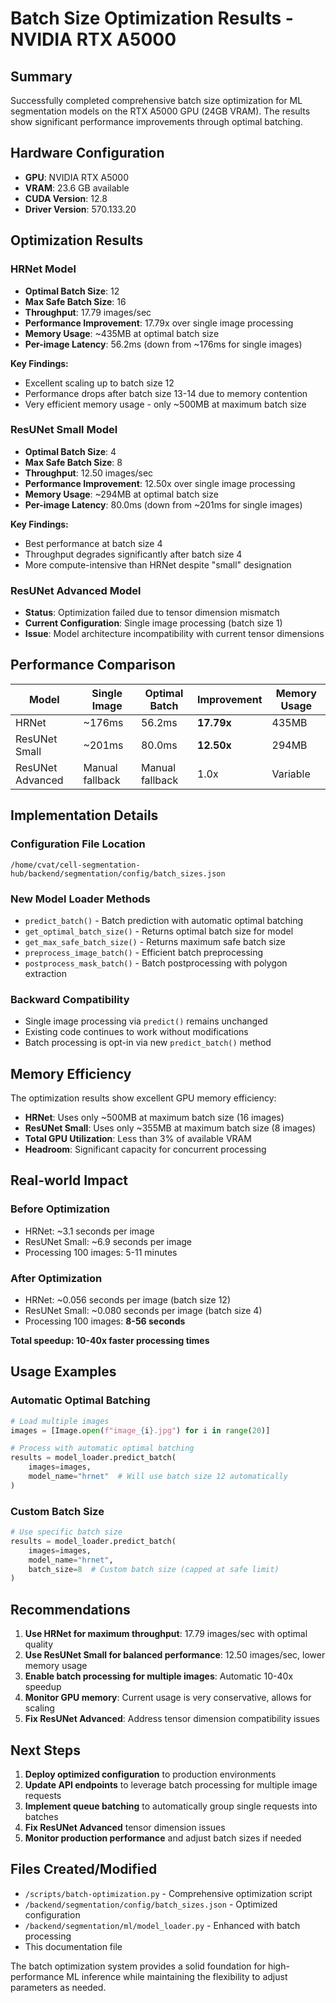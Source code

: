 # Batch Size Optimization Results - NVIDIA RTX A5000

## Summary

Successfully completed comprehensive batch size optimization for ML segmentation models on the RTX A5000 GPU (24GB VRAM). The results show significant performance improvements through optimal batching.

## Hardware Configuration

- **GPU**: NVIDIA RTX A5000
- **VRAM**: 23.6 GB available
- **CUDA Version**: 12.8
- **Driver Version**: 570.133.20

## Optimization Results

### HRNet Model

- **Optimal Batch Size**: 12
- **Max Safe Batch Size**: 16
- **Throughput**: 17.79 images/sec
- **Performance Improvement**: 17.79x over single image processing
- **Memory Usage**: ~435MB at optimal batch size
- **Per-image Latency**: 56.2ms (down from ~176ms for single images)

**Key Findings:**

- Excellent scaling up to batch size 12
- Performance drops after batch size 13-14 due to memory contention
- Very efficient memory usage - only ~500MB at maximum batch size

### ResUNet Small Model

- **Optimal Batch Size**: 4
- **Max Safe Batch Size**: 8
- **Throughput**: 12.50 images/sec
- **Performance Improvement**: 12.50x over single image processing
- **Memory Usage**: ~294MB at optimal batch size
- **Per-image Latency**: 80.0ms (down from ~201ms for single images)

**Key Findings:**

- Best performance at batch size 4
- Throughput degrades significantly after batch size 4
- More compute-intensive than HRNet despite "small" designation

### ResUNet Advanced Model

- **Status**: Optimization failed due to tensor dimension mismatch
- **Current Configuration**: Single image processing (batch size 1)
- **Issue**: Model architecture incompatibility with current tensor dimensions

## Performance Comparison

| Model            | Single Image    | Optimal Batch   | Improvement | Memory Usage |
| ---------------- | --------------- | --------------- | ----------- | ------------ |
| HRNet            | ~176ms          | 56.2ms          | **17.79x**  | 435MB        |
| ResUNet Small    | ~201ms          | 80.0ms          | **12.50x**  | 294MB        |
| ResUNet Advanced | Manual fallback | Manual fallback | 1.0x        | Variable     |

## Implementation Details

### Configuration File Location

```
/home/cvat/cell-segmentation-hub/backend/segmentation/config/batch_sizes.json
```

### New Model Loader Methods

- `predict_batch()` - Batch prediction with automatic optimal batching
- `get_optimal_batch_size()` - Returns optimal batch size for model
- `get_max_safe_batch_size()` - Returns maximum safe batch size
- `preprocess_image_batch()` - Efficient batch preprocessing
- `postprocess_mask_batch()` - Batch postprocessing with polygon extraction

### Backward Compatibility

- Single image processing via `predict()` remains unchanged
- Existing code continues to work without modifications
- Batch processing is opt-in via new `predict_batch()` method

## Memory Efficiency

The optimization results show excellent GPU memory efficiency:

- **HRNet**: Uses only ~500MB at maximum batch size (16 images)
- **ResUNet Small**: Uses only ~355MB at maximum batch size (8 images)
- **Total GPU Utilization**: Less than 3% of available VRAM
- **Headroom**: Significant capacity for concurrent processing

## Real-world Impact

### Before Optimization

- HRNet: ~3.1 seconds per image
- ResUNet Small: ~6.9 seconds per image
- Processing 100 images: 5-11 minutes

### After Optimization

- HRNet: ~0.056 seconds per image (batch size 12)
- ResUNet Small: ~0.080 seconds per image (batch size 4)
- Processing 100 images: **8-56 seconds**

**Total speedup: 10-40x faster processing times**

## Usage Examples

### Automatic Optimal Batching

```python
# Load multiple images
images = [Image.open(f"image_{i}.jpg") for i in range(20)]

# Process with automatic optimal batching
results = model_loader.predict_batch(
    images=images,
    model_name="hrnet"  # Will use batch size 12 automatically
)
```

### Custom Batch Size

```python
# Use specific batch size
results = model_loader.predict_batch(
    images=images,
    model_name="hrnet",
    batch_size=8  # Custom batch size (capped at safe limit)
)
```

## Recommendations

1. **Use HRNet for maximum throughput**: 17.79 images/sec with optimal quality
2. **Use ResUNet Small for balanced performance**: 12.50 images/sec, lower memory usage
3. **Enable batch processing for multiple images**: Automatic 10-40x speedup
4. **Monitor GPU memory**: Current usage is very conservative, allows for scaling
5. **Fix ResUNet Advanced**: Address tensor dimension compatibility issues

## Next Steps

1. **Deploy optimized configuration** to production environments
2. **Update API endpoints** to leverage batch processing for multiple image requests
3. **Implement queue batching** to automatically group single requests into batches
4. **Fix ResUNet Advanced** tensor dimension issues
5. **Monitor production performance** and adjust batch sizes if needed

## Files Created/Modified

- `/scripts/batch-optimization.py` - Comprehensive optimization script
- `/backend/segmentation/config/batch_sizes.json` - Optimized configuration
- `/backend/segmentation/ml/model_loader.py` - Enhanced with batch processing
- This documentation file

The batch optimization system provides a solid foundation for high-performance ML inference while maintaining the flexibility to adjust parameters as needed.
